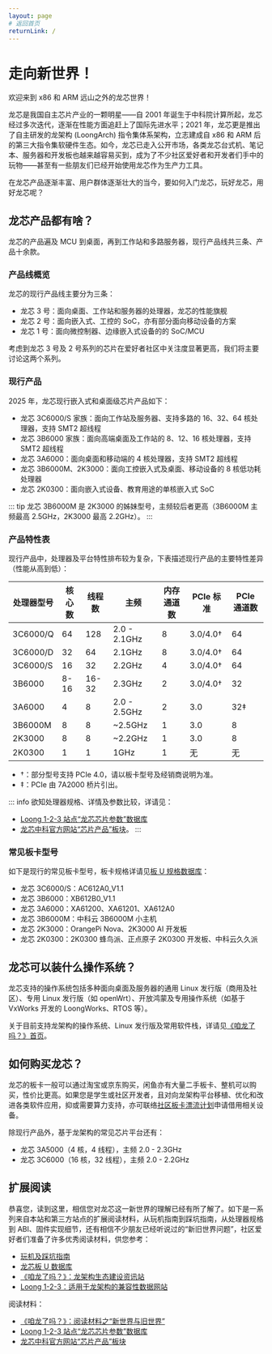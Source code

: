 ```yaml
---
layout: page
# 返回首页
returnLink: /
---
```


<ChildHeader>
<template #pageTitle>子页面主标题</template>
<template #pageSubTitle>这里是副标题</template>
</ChildHeader>

<div class="body_content">

# 走向新世界！

欢迎来到 x86 和 ARM 远山之外的龙芯世界！

龙芯是我国自主芯片产业的一颗明星——自 2001 年诞生于中科院计算所起，龙芯经过多次迭代，逐渐在性能方面追赶上了国际先进水平；2021 年，龙芯更是推出了自主研发的龙架构 (LoongArch) 指令集体系架构，立志建成自 x86 和 ARM 后的第三大指令集软硬件生态。如今，龙芯已走入公开市场，各类龙芯台式机、笔记本、服务器和开发板也越来越容易买到，成为了不少社区爱好者和开发者们手中的玩物——甚至有一些朋友们已经开始使用龙芯作为生产力工具。

在龙芯产品逐渐丰富、用户群体逐渐壮大的当今，要如何入门龙芯，玩好龙芯，用好龙芯呢？

## 龙芯产品都有啥？

龙芯的产品遍及 MCU 到桌面，再到工作站和多路服务器，现行产品线共三条、产品十余款。

### 产品线概览

龙芯的现行产品线主要分为三条：

- 龙芯 3 号：面向桌面、工作站和服务器的处理器，龙芯的性能旗舰
- 龙芯 2 号：面向嵌入式、工控的 SoC，亦有部分面向移动设备的方案
- 龙芯 1 号：面向微控制器、边缘嵌入式设备的的 SoC/MCU

考虑到龙芯 3 号及 2 号系列的芯片在爱好者社区中关注度显著更高，我们将主要讨论这两个系列。

### 现行产品

2025 年，龙芯现行嵌入式和桌面级芯片产品如下：

- 龙芯 3C6000/S 家族：面向工作站及服务器、支持多路的 16、32、64 核处理器，支持 SMT2 超线程
- 龙芯 3B6000 家族：面向高端桌面及工作站的 8、12、16 核处理器，支持 SMT2 超线程
- 龙芯 3A6000：面向桌面和移动端的 4 核处理器，支持 SMT2 超线程
- 龙芯 3B6000M、2K3000：面向工控嵌入式及桌面、移动设备的 8 核低功耗处理器
- 龙芯 2K0300：面向嵌入式设备、教育用途的单核嵌入式 SoC

::: tip
龙芯 3B6000M 是 2K3000 的姊妹型号，主频较后者更高（3B6000M 主频最高 2.5GHz，2K3000 最高 2.2GHz）。
:::

### 产品特性表

现行产品中，处理器及平台特性排布较为复杂，下表描述现行产品的主要特性差异（性能从高到低）：

| 处理器型号 | 核心数 | 线程数 | 主频         | 内存通道数 | PCIe 标准   | PCIe 通道数 |
|------------|--------|--------|--------------|------------|-------------|-------------|
| 3C6000/Q   | 64     | 128    | 2.0 - 2.1GHz | 8          | 3.0/4.0†   | 64          |
| 3C6000/D   | 32     | 64     | 2.1GHz       | 8          | 3.0/4.0†   | 64          |
| 3C6000/S   | 16     | 32     | 2.2GHz       | 4          | 3.0/4.0†   | 64          |
| 3B6000     | 8-16   | 16-32  | 2.3GHz       | 2          | 3.0/4.0†   | 32          |
| 3A6000     | 4      | 8      | 2.0 - 2.5GHz | 2          | 3.0         | 32‡        |
| 3B6000M    | 8      | 8      | ~2.5GHz      | 1          | 3.0         | 8           |
| 2K3000     | 8      | 8      | ~2.2GHz      | 1          | 3.0         | 8           |
| 2K0300     | 1      | 1      | 1GHz         | 1          | 无          | 无          |

- †：部分型号支持 PCIe 4.0，请以板卡型号及经销商说明为准。
- ‡：PCIe 由 7A2000 桥片引出。

::: info
欲知处理器规格、详情及参数比较，详请见：

- [Loong 1-2-3 站点“龙芯芯片参数”数据库](https://loong123.cn/chips/)
- [龙芯中科官方网站“芯片产品”板块](https://www.loongson.cn/product/channel)。
:::

### 常见板卡型号

如下是现行的常见板卡型号，板卡规格详请见[板 U 规格数据库](/pages/chips-and-boards)：

- 龙芯 3C6000/S：AC612A0_V1.1
- 龙芯 3B6000：XB612B0_V1.1
- 龙芯 3A6000：XA61200、XA61201、XA612A0
- 龙芯 3B6000M：中科云 3B6000M 小主机
- 龙芯 2K3000：OrangePi Nova、2K3000 AI 开发板
- 龙芯 2K0300：2K0300 蜂鸟派、正点原子 2K0300 开发板、中科云久久派

## 龙芯可以装什么操作系统？

龙芯支持的操作系统包括多种面向桌面及服务器的通用 Linux 发行版（商用及社区）、专用 Linux 发行版（如 openWrt）、开放鸿蒙及专用操作系统（如基于 VxWorks 开发的 LoongWorks、RTOS 等）。

关于目前支持龙架构的操作系统、Linux 发行版及常用软件栈，详请见[《咱龙了吗？》首页](https://areweloongyet.com/)。

## 如何购买龙芯？

龙芯的板卡一般可以通过淘宝或京东购买，闲鱼亦有大量二手板卡、整机可以购买，性价比更高。如果您是学生或社区开发者，且对向龙架构平台移植、优化和改进各类软件应用，抑或需要算力支持，亦可联络[社区板卡漂流计划](https://github.com/loongson-community/1024)申请借用相关设备。

除现行产品外，基于龙架构的常见芯片平台还有：

- 龙芯 3A5000（4 核，4 线程），主频 2.0 - 2.3GHz
- 龙芯 3C6000（16 核，32 线程），主频 2.0 - 2.2GHz

## 扩展阅读

恭喜您，读到这里，相信您对龙芯这一新世界的理解已经有所了解了。如下是一系列来自本站和第三方站点的扩展阅读材料，从玩机指南到踩坑指南，从处理器规格到 ABI、固件实现细节，还有相信不少朋友已经听说过的“新旧世界问题”，社区爱好者们准备了许多优秀阅读材料，供您参考：

- [玩机及踩坑指南](/pages/guides)
- [龙芯板 U 数据库](/pages/chips-and-boards)
- [《咱龙了吗？》：龙架构生态建设资讯站](https://areweloongyet.com/)
- [Loong 1-2-3：适用于龙架构的兼容性数据网站](https://loong123.cn/)

阅读材料：

- [《咱龙了吗？》：阅读材料之“新世界与旧世界”](https://areweloongyet.com/docs/intro)
- [Loong 1-2-3 站点“龙芯芯片参数”数据库](https://loong123.cn/chips/)
- [龙芯中科官方网站“芯片产品”板块](https://www.loongson.cn/product/channel)

</div>

<ChildFooter />

<script setup>
import ChildHeader from '/components/ChildHeader.vue'
import ChildFooter from '/components/ChildFooter.vue'
</script>